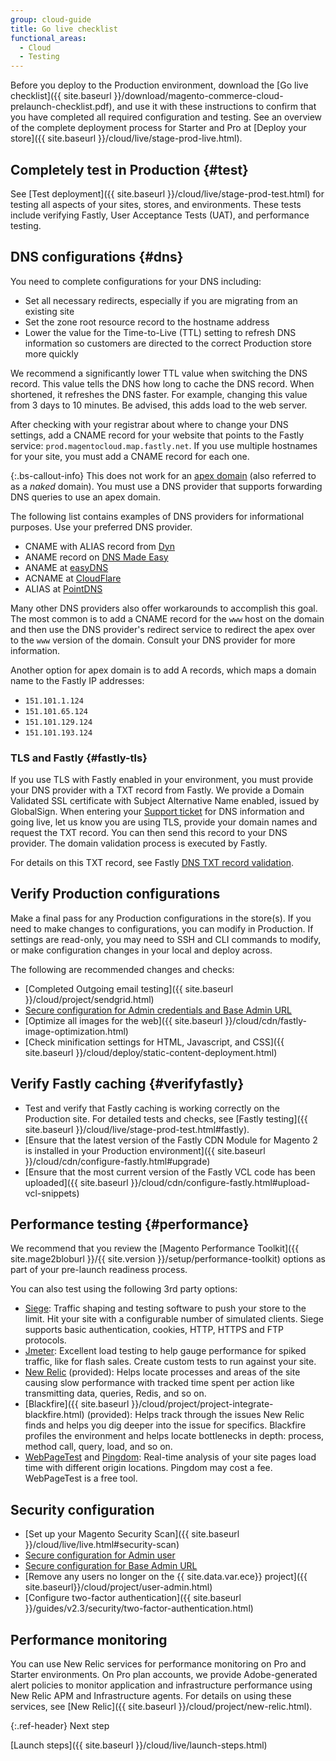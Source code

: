 ```yaml
---
group: cloud-guide
title: Go live checklist
functional_areas:
  - Cloud
  - Testing
---
```


Before you deploy to the Production environment, download the [Go live checklist]({{ site.baseurl }}/download/magento-commerce-cloud-prelaunch-checklist.pdf), and use it with these instructions to confirm that you have completed all required configuration and testing. See an overview of the complete deployment process for Starter and Pro at [Deploy your store]({{ site.baseurl }}/cloud/live/stage-prod-live.html).

## Completely test in Production {#test}

See [Test deployment]({{ site.baseurl }}/cloud/live/stage-prod-test.html) for testing all aspects of your sites, stores, and environments. These tests include verifying Fastly, User Acceptance Tests (UAT), and performance testing.

## DNS configurations {#dns}

You need to complete configurations for your DNS including:

-  Set all necessary redirects, especially if you are migrating from an existing site
-  Set the zone root resource record to the hostname address
-  Lower the value for the Time-to-Live (TTL) setting to refresh DNS information so customers are directed to the correct Production store more quickly

We recommend a significantly lower TTL value when switching the DNS record. This value tells the DNS how long to cache the DNS record. When shortened, it refreshes the DNS faster. For example, changing this value from 3 days to 10 minutes. Be advised, this adds load to the web server.

After checking with your registrar about where to change your DNS settings, add a CNAME record for your website that points to the Fastly service: `prod.magentocloud.map.fastly.net`. If you use multiple hostnames for your site, you must add a CNAME record for each one.

 {:.bs-callout-info}
This does not work for an [apex domain](https://blog.cloudflare.com/zone-apex-naked-domain-root-domain-cname-supp) (also referred to as a _naked_ domain). You must use a DNS provider that supports forwarding DNS queries to use an apex domain.

The following list contains examples of DNS providers for informational purposes. Use your preferred DNS provider.

-  CNAME with ALIAS record from [Dyn](http://dyn.com)
-  ANAME record on [DNS Made Easy](http://www.dnsmadeeasy.com)
-  ANAME at [easyDNS](https://www.easydns.com)
-  ACNAME at [CloudFlare](https://www.cloudflare.com)
-  ALIAS at [PointDNS](https://pointhq.com)

Many other DNS providers also offer workarounds to accomplish this goal. The most common is to add a CNAME record for the `www` host on the domain and then use the DNS provider's redirect service to redirect the apex over to the `www` version of the domain. Consult your DNS provider for more information.

Another option for apex domain is to add A records, which maps a domain name to the Fastly IP addresses:

-  `151.101.1.124`
-  `151.101.65.124`
-  `151.101.129.124`
-  `151.101.193.124`

### TLS and Fastly {#fastly-tls}

If you use TLS with Fastly enabled in your environment, you must provide your DNS provider with a TXT record from Fastly. We provide a Domain Validated SSL certificate with Subject Alternative Name enabled, issued by GlobalSign. When entering your [Support ticket](#dns) for DNS information and going live, let us know you are using TLS, provide your domain names and request the TXT record. You can then send this record to your DNS provider. The domain validation process is executed by Fastly.

For details on this TXT record, see Fastly [DNS TXT record validation](https://docs.fastly.com/guides/securing-communications/domain-validation-for-tls-certificates#dns-text-record-verification).

## Verify Production configurations

Make a final pass for any Production configurations in the store(s). If you need to make changes to configurations, you can modify in Production. If settings are read-only, you may need to SSH and CLI commands to modify, or make configuration changes in your local and deploy across.

The following are recommended changes and checks:

-  [Completed Outgoing email testing]({{ site.baseurl }}/cloud/project/sendgrid.html)
-  [Secure configuration for Admin credentials and Base Admin URL](http://docs.magento.com/m2/ee/user_guide/stores/security-admin.html)
-  [Optimize all images for the web]({{ site.baseurl }}/cloud/cdn/fastly-image-optimization.html)
-  [Check minification settings for HTML, Javascript, and CSS]({{ site.baseurl }}/cloud/deploy/static-content-deployment.html)

## Verify Fastly caching {#verifyfastly}

-  Test and verify that Fastly caching is working correctly on the Production site. For detailed tests and checks, see [Fastly testing]({{ site.baseurl }}/cloud/live/stage-prod-test.html#fastly).
-  [Ensure that the latest version of the Fastly CDN Module for Magento 2 is installed in your Production environment]({{ site.baseurl }}/cloud/cdn/configure-fastly.html#upgrade)
-  [Ensure that the most current version of the Fastly VCL code has been uploaded]({{ site.baseurl }}/cloud/cdn/configure-fastly.html#upload-vcl-snippets)

## Performance testing {#performance}

We recommend that you review the [Magento Performance Toolkit]({{ site.mage2bloburl }}/{{ site.version }}/setup/performance-toolkit) options as part of your pre-launch readiness process.

You can also test using the following 3rd party options:

-  [Siege](https://www.joedog.org/siege-home/): Traffic shaping and testing software to push your store to the limit. Hit your site with a configurable number of simulated clients. Siege supports basic authentication, cookies, HTTP, HTTPS and FTP protocols.
-  [Jmeter](http://jmeter.apache.org/): Excellent load testing to help gauge performance for spiked traffic, like for flash sales. Create custom tests to run against your site.
-  [New Relic](https://support.newrelic.com/) (provided): Helps locate processes and areas of the site causing slow performance with tracked time spent per action like transmitting data, queries, Redis, and so on.
-  [Blackfire]({{ site.baseurl }}/cloud/project/project-integrate-blackfire.html) (provided): Helps track through the issues New Relic finds and helps you dig deeper into the issue for specifics. Blackfire profiles the environment and helps locate bottlenecks in depth: process, method call, query, load, and so on.
-  [WebPageTest](https://www.webpagetest.org/) and [Pingdom](https://www.pingdom.com/): Real-time analysis of your site pages load time with different origin locations. Pingdom may cost a fee. WebPageTest is a free tool.

## Security configuration

-  [Set up your Magento Security Scan]({{ site.baseurl }}/cloud/live/live.html#security-scan)
-  [Secure configuration for Admin user](http://docs.magento.com/m2/ee/user_guide/stores/security-admin.html)
-  [Secure configuration for Base Admin URL](https://docs.magento.com/m2/ee/user_guide/stores/store-urls-custom-admin.html)
-  [Remove any users no longer on the {{ site.data.var.ece}} project]({{ site.baseurl}}/cloud/project/user-admin.html)
-  [Configure two-factor authentication]({{ site.baseurl }}/guides/v2.3/security/two-factor-authentication.html)

## Performance monitoring

You can use New Relic services for performance monitoring on Pro and Starter environments. On Pro plan accounts, we provide Adobe-generated alert policies to monitor application and infrastructure performance using New Relic APM and Infrastructure agents. For details on using these services, see [New Relic]({{ site.baseurl }}/cloud/project/new-relic.html).

{:.ref-header}
Next step

[Launch steps]({{ site.baseurl }}/cloud/live/launch-steps.html)
